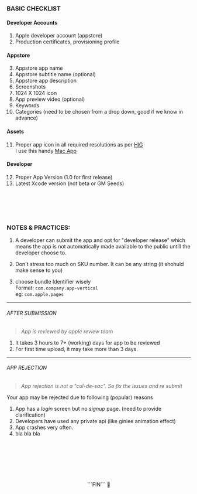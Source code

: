 <br>

### BASIC CHECKLIST 


#### Developer Accounts
1. Apple developer account (appstore)
2. Production certificates, provisioning profile


#### Appstore
3. Appstore app name
4. Appstore subtitle name (optional)
5. Appstore app description
6. Screenshots
7. 1024 X 1024 icon
8. App preview video (optional)
9. Keywords
10. Categories (need to be chosen from a drop down, good if we know in advance)


#### Assets
11. Proper app icon in all required resolutions as per [HIG](https://developer.apple.com/library/content/qa/qa1686/_index.html) <br>
I use this handy [Mac App](https://itunes.apple.com/us/app/asset-catalog-creator-free/id866571115) 


#### Developer
12. Proper App Version (1.0 for first release)
13. Latest Xcode version (not beta or GM Seeds)


<br><br>
----

### NOTES & PRACTICES:

1. A developer can submit the app and opt for "developer release" which means the app is not automatically made available to the public untill the developer choose to.

2. Don't stress too much on SKU number. It can be any string (it shohuld make sense to you)

3. choose bundle Identifier wisely <br>
Format: `com.company.app-vertical` <br>
eg: `com.apple.pages`


----

###### AFTER SUBMISSION 
> _App is reviewed by apple review team_
 
1. It takes 3 hours to 7+ (working) days for app to be reviewed
2. For first time upload, it may take more than 3 days.



----

###### APP REJECTION 
>_App rejection is not a "cul-de-sac". So fix the issues and re submit_

Your app may be rejected due to following (popular) reasons
1. App has a _login_ screen but no *signup* page. (need to provide clarification)
2. Developers have used any private api (like giniee animation effect)
3. App crashes very often. 
4. bla bla bla
 

<br><br><br>
----
<center> ```FIN``` 🏁 </center> 
<br>
